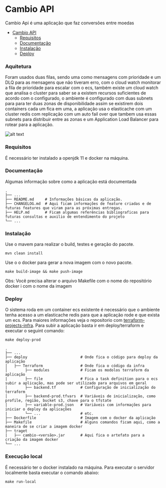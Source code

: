 # Cambio API
Cambio Api é uma aplicação que faz conversões entre moedas 

- [Cambio API](#cambio-api)
    - [Requisitos](#requisitos)
    - [Documentação](#documentao)
    - [Instalação](#instalao)
    - [Deploy](#deploy)

### Aquitetura
Foram usados duas filas, sendo uma como mensagens com prioridade e um DLQ para as mensagens que não tiveram erro, com o
cloud watch monitorar a fila de prioridade para escalar com o ecs, também existe um cloud watch que analisa o cluster 
para saber se a existem recursos suficientes de acordo com o configurado, o ambiente é configurado com duas subnets para
para ter duas zonas de disponibilidade assim se existirem dois containers cada um fica em uma, a aplicação usa o 
elasticache com um cluster redis com replicação com um auto fail over que tambem usa essas subnets para distribuir 
entre as zonas e um Application Load Balancer para rotear para a aplicação.   
 
![alt text](https://github.com/eduardosanson/cambio/blob/feature/conversao-moeda/doc/image/arquitetura.png?raw=true)


### Requisitos
É necessário ter instalado a openjdk 11 e docker na máquina.

### Documentação
Algumas informação sobre como a aplicação está documentada 

    .
    ├── ...
    ├── README.md     # Informações básicas da aplicação.
    ├── CHANGELOG.md  # Aqui ficam informações de feature criadas e de futuras features que viram para as próximas entregas.
    ├── HELP.md       # Ficam algumas referências bibliograficas para futuras consultas e auxilio de entendimento do projeto                
    └── ...

### Instalação
Use o mavem para realizar o build, testes e geração do pacote.

```shell script
mvn clean install
```
Use o o docker para gerar a nova imagem com o novo pacote.
```shell script
make build-image && make push-image
```
Obs: Você precisa alterar o arquivo Makefile com o nome do repositório docker i com o nome da imagem

### Deploy
O sistema roda em um container ecs existente é necessário que o ambiente tenha acesso a um elasticache redis para que a aplicação rode e que exista um ecs.
Para maiores informações veja o repositorio com [terraform-projects-infra](https://github.com/eduardosanson/terraform-projects-infra).
Para subir a aplicação basta ir em deploy/terraform e executar o seguint comando:

```shell script
make deploy-prod
```
    .
    ├── ...
    ├── deploy                        # Onde fica o código para deploy da aplicação
    │   ├── Terraform                 # Onde fica o código da infra
    │        ├── modules              # Ficam os modolos terraform da aplicação
    |        ├── file                 # Fica a task definition para o ecs subir a aplicação, mas pode ser utilizado para arquivos em geral
    │        ├── backend.tf           # Configuração de inicialização do terraform
    │        ├── backend-prod.tfvars  # Variáveis de inicialização, como profile, região, bucket s3, chave para o tfstate 
    │        ├── variable-prod.json   # Variáveis com informações para iniciar o deploy da aplicações
    |        └── ...                  # etc.
    ├── Dockerfile                    # Imagem com o docker da aplicação
    ├── Makefile                      # Alguns comandos ficam aqui, como a maneira de se criar a imagem docker
    ├── traget
    |   ├── cambio-<versão>.jar       # Aqui fica o artefato para a criação da imagem docker                 
    └── ...
    
### Execução local
É necessário ter o docker instalado na máquina. Para executar o servidor localmente basta executar o comando abaixo:

```shell script
make run-local
```